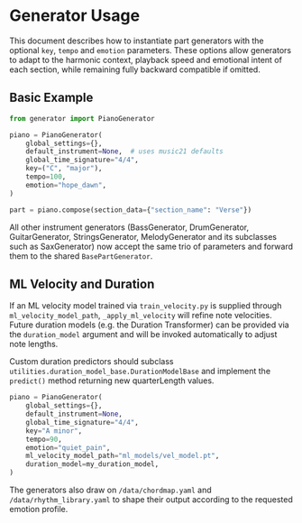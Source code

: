 # Generator Usage

This document describes how to instantiate part generators with the optional
`key`, `tempo` and `emotion` parameters.  These options allow generators to
adapt to the harmonic context, playback speed and emotional intent of each
section, while remaining fully backward compatible if omitted.

## Basic Example

```python
from generator import PianoGenerator

piano = PianoGenerator(
    global_settings={},
    default_instrument=None,  # uses music21 defaults
    global_time_signature="4/4",
    key=("C", "major"),
    tempo=100,
    emotion="hope_dawn",
)

part = piano.compose(section_data={"section_name": "Verse"})
```

All other instrument generators (BassGenerator, DrumGenerator, GuitarGenerator,
StringsGenerator, MelodyGenerator and its subclasses such as SaxGenerator) now
accept the same trio of parameters and forward them to the shared
`BasePartGenerator`.

## ML Velocity and Duration

If an ML velocity model trained via `train_velocity.py` is supplied through
`ml_velocity_model_path`, `_apply_ml_velocity` will refine note velocities.
Future duration models (e.g. the Duration Transformer) can be provided via the
`duration_model` argument and will be invoked automatically to adjust note
lengths.

Custom duration predictors should subclass
`utilities.duration_model_base.DurationModelBase` and implement the
`predict()` method returning new quarterLength values.

```python
piano = PianoGenerator(
    global_settings={},
    default_instrument=None,
    global_time_signature="4/4",
    key="A minor",
    tempo=90,
    emotion="quiet_pain",
    ml_velocity_model_path="ml_models/vel_model.pt",
    duration_model=my_duration_model,
)
```

The generators also draw on `/data/chordmap.yaml` and
`/data/rhythm_library.yaml` to shape their output according to the requested
emotion profile.
